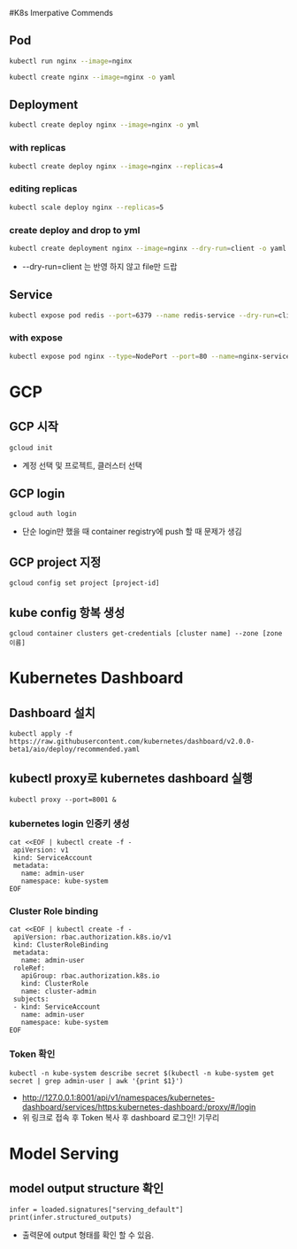 #K8s Imerpative Commends 

## Pod

```sh
kubectl run nginx --image=nginx 
```

```sh
kubectl create nginx --image=nginx -o yaml
```

## Deployment

```sh
kubectl create deploy nginx --image=nginx -o yml
```

### with replicas

```sh
kubectl create deploy nginx --image=nginx --replicas=4 
```

### editing replicas

```sh
kubectl scale deploy nginx --replicas=5
```

### create deploy and drop to yml

```sh
kubectl create deployment nginx --image=nginx --dry-run=client -o yaml > nginx-deployment.yaml
```

- --dry-run=client 는 반영 하지 않고 file만 드랍

## Service

```sh
kubectl expose pod redis --port=6379 --name redis-service --dry-run=client -o yaml
```

### with expose 

```sh
kubectl expose pod nginx --type=NodePort --port=80 --name=nginx-service --dry-run=client -o yaml
```



# GCP 

## GCP 시작 

```
gcloud init
```
- 계정 선택 및 프로젝트, 클러스터 선택 

## GCP login 

```
gcloud auth login
```
- 단순 login만 했을 때 container registry에 push 할 때 문제가 생김 

## GCP project 지정

```
gcloud config set project [project-id]
```

## kube config 항복 생성 

```
gcloud container clusters get-credentials [cluster name] --zone [zone 이름]
```

# Kubernetes Dashboard 

## Dashboard 설치 
```
kubectl apply -f https://raw.githubusercontent.com/kubernetes/dashboard/v2.0.0-beta1/aio/deploy/recommended.yaml 
```

## kubectl proxy로 kubernetes dashboard 실행 
```
kubectl proxy --port=8001 &
```

### kubernetes login 인증키 생성 
```
cat <<EOF | kubectl create -f -
 apiVersion: v1
 kind: ServiceAccount
 metadata:
   name: admin-user
   namespace: kube-system
EOF
```

### Cluster Role binding 
```
cat <<EOF | kubectl create -f -
 apiVersion: rbac.authorization.k8s.io/v1
 kind: ClusterRoleBinding
 metadata:
   name: admin-user
 roleRef:
   apiGroup: rbac.authorization.k8s.io
   kind: ClusterRole
   name: cluster-admin
 subjects:
 - kind: ServiceAccount
   name: admin-user
   namespace: kube-system
EOF
```

### Token 확인 
```
kubectl -n kube-system describe secret $(kubectl -n kube-system get secret | grep admin-user | awk '{print $1}') 
```
- http://127.0.0.1:8001/api/v1/namespaces/kubernetes-dashboard/services/https:kubernetes-dashboard:/proxy/#/login
- 위 링크로 접속 후 Token 복사 후 dashboard 로그인! 기무리

# Model Serving 

## model output structure 확인

```
infer = loaded.signatures["serving_default"]
print(infer.structured_outputs)
```
- 출력문에 output 형태를 확인 할 수 있음. 




```
